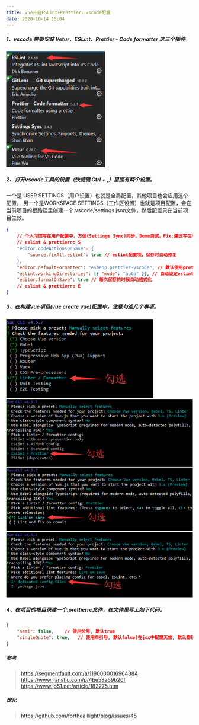 ```yaml
---
title: vue开启ESLint+Prettier，vscode配置
date: 2020-10-14 15:04   
---
```


##### 1、vscode 需要安装 Vetur、ESLint、Prettier - Code formatter 这三个插件
![vscode_plugin](/imgs/eslint/vscode_plugin_1.png)

##### 2、打开vscode工具的设置（快捷键 Ctrl + ,）里面有两个设置。
一个是 USER SETTINGS（用户设置）也就是全局配置，其他项目也会应用这个配置。
另一个是WORKSPACE SETTINGS（工作区设置）也就是项目配置，会在当前项目的根路径里创建一个.vscode/settings.json文件，然后配置只在当前项目生效。
```json
{
    // 个人习惯写在用户配置中，方便(Settings Sync)同步，Dome测试。Fix:建议写在单独工作区配置。
    // eslint & prettierrc S
    "editor.codeActionsOnSave": {
        "source.fixAll.eslint": true // eslint配置项，保存时自动修复
    },
    "editor.defaultFormatter": "esbenp.prettier-vscode", // 默认使用prettier格式化支持的文件
    "eslint.workingDirectories": [{ "mode": "auto" }], // 自动设定eslint工作区
    "editor.formatOnSave": true // 每次保存的时候自动格式化
    // eslint & prettierrc E
}
```

##### 3、在构建vue项目(vue create vue)配置中，注意勾选几个事项。
![eslint1](/imgs/eslint/vue_create_config_1.png)
![eslint2](/imgs/eslint/vue_create_config_2.png)
![eslint3](/imgs/eslint/vue_create_config_3.png)
![eslint4](/imgs/eslint/vue_create_config_4.png)


##### 4、在项目的根目录建一个.prettierrc文件，在文件里写上如下代码。
```json
{
    "semi": false,    // 使用分号, 默认true
    "singleQuote": true,   // 使用单引号, 默认false(在jsx中配置无效, 默认都是双引号)
}
```

##### 参考
>https://segmentfault.com/a/1190000016964384
>https://www.jianshu.com/p/4be58a69b20f
>https://www.jb51.net/article/183275.htm

##### 优化
>https://github.com/forthealllight/blog/issues/45
